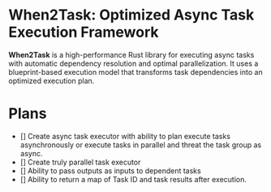 # When2Task: Optimized Async Task Execution Framework

**When2Task** is a high-performance Rust library for executing async tasks with automatic dependency resolution and optimal parallelization. It uses a blueprint-based execution model that transforms task dependencies into an optimized execution plan.

# Plans

- [] Create async task executor with ability to plan execute tasks asynchronously or execute tasks in parallel and threat the task group as async.
- [] Create truly parallel task executor
- [] Ability to pass outputs as inputs to dependent tasks
- [] Ability to return a map of Task ID and task results after execution.
